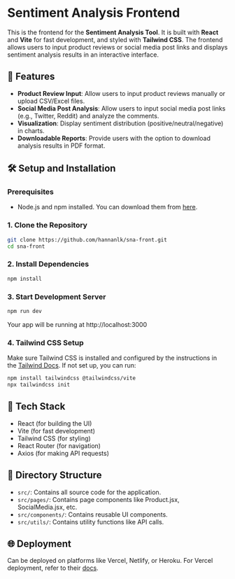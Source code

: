 # Sentiment Analysis Frontend

This is the frontend for the **Sentiment Analysis Tool**. It is built with **React** and **Vite** for fast development, and styled with **Tailwind CSS**. The frontend allows users to input product reviews or social media post links and displays sentiment analysis results in an interactive interface.

## 🚀 Features

- **Product Review Input**: Allow users to input product reviews manually or upload CSV/Excel files.
- **Social Media Post Analysis**: Allow users to input social media post links (e.g., Twitter, Reddit) and analyze the comments.
- **Visualization**: Display sentiment distribution (positive/neutral/negative) in charts.
- **Downloadable Reports**: Provide users with the option to download analysis results in PDF format.

## 🛠️ Setup and Installation

### Prerequisites

- Node.js and npm installed. You can download them from [here](https://nodejs.org/).

### 1. Clone the Repository
```bash
git clone https://github.com/hannanlk/sna-front.git
cd sna-front
```
### 2. Install Dependencies
```bash
npm install
```
### 3. Start Development Server
```bash
npm run dev
```
Your app will be running at http://localhost:3000
### 4. Tailwind CSS Setup
Make sure Tailwind CSS is installed and configured by the instructions in the [Tailwind Docs](https://tailwindcss.com/docs/installation/using-vite). If not set up, you can run:
```bash
npm install tailwindcss @tailwindcss/vite
npx tailwindcss init
```
## 📝 Tech Stack
- React (for building the UI)  
- Vite (for fast development)  
- Tailwind CSS (for styling)
- React Router (for navigation) 
- Axios (for making API requests)  

## 📂 Directory Structure
- `src/`: Contains all source code for the application.  
- `src/pages/`: Contains page components like Product.jsx, SocialMedia.jsx, etc. 
- `src/components/`:  Contains reusable UI components.
- `src/utils/`:  Contains utility functions like API calls.
  
## 🌐 Deployment
Can be deployed on platforms like Vercel, Netlify, or Heroku.
For Vercel deployment, refer to their [docs](https://vercel.com/docs).
